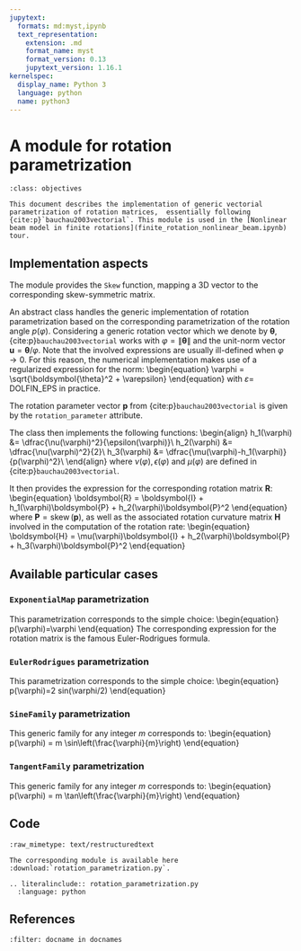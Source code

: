 ```yaml
---
jupytext:
  formats: md:myst,ipynb
  text_representation:
    extension: .md
    format_name: myst
    format_version: 0.13
    jupytext_version: 1.16.1
kernelspec:
  display_name: Python 3
  language: python
  name: python3
---
```


# A module for rotation parametrization

```{admonition} Objectives
:class: objectives

This document describes the implementation of generic vectorial parametrization of rotation matrices,  essentially following  {cite:p}`bauchau2003vectorial`. This module is used in the [Nonlinear beam model in finite rotations](finite_rotation_nonlinear_beam.ipynb) tour.
```

## Implementation aspects

The module provides the `Skew` function, mapping a 3D vector to the corresponding skew-symmetric matrix.

An abstract class handles the generic implementation of rotation parametrization based on the corresponding parametrization of the rotation angle $p(\varphi)$. Considering a generic rotation vector which we denote by $\boldsymbol{\theta}$,  {cite:p}`bauchau2003vectorial` works with $\varphi = \|\boldsymbol{\theta}\|$ and the unit-norm vector $\boldsymbol{u} = \boldsymbol{\theta}/\varphi$. Note that the involved expressions are usually ill-defined when $\varphi \to 0$. For this reason, the numerical implementation makes use of a regularized expression for the norm:
\begin{equation}
\varphi = \sqrt{\boldsymbol{\theta}^2 + \varepsilon}
\end{equation}
with ${\varepsilon}=$ DOLFIN_EPS in practice.

The rotation parameter vector $\boldsymbol{p}$ from {cite:p}`bauchau2003vectorial` is given by the `rotation_parameter` attribute.

The class then implements the following functions:
\begin{align}
h_1(\varphi) &= \dfrac{\nu(\varphi)^2}{\epsilon(\varphi)}\\
h_2(\varphi) &= \dfrac{\nu(\varphi)^2}{2}\\
h_3(\varphi) &= \dfrac{\mu(\varphi)-h_1(\varphi)}{p(\varphi)^2}\\
\end{align}
where $\nu(\varphi),\epsilon(\varphi)$ and $\mu(\varphi)$ are defined in {cite:p}`bauchau2003vectorial`.

It then provides the expression for the corresponding rotation matrix $\boldsymbol{R}$:
\begin{equation}
\boldsymbol{R} = \boldsymbol{I} + h_1(\varphi)\boldsymbol{P} + h_2(\varphi)\boldsymbol{P}^2
\end{equation}
where $\boldsymbol{P} = \operatorname{skew}(\boldsymbol{p})$, as well as the associated rotation curvature matrix $\boldsymbol{H}$ involved in the computation of the rotation rate:
\begin{equation}
\boldsymbol{H} = \mu(\varphi)\boldsymbol{I} + h_2(\varphi)\boldsymbol{P} + h_3(\varphi)\boldsymbol{P}^2
\end{equation}

## Available particular cases

### `ExponentialMap` parametrization

This parametrization corresponds to the simple choice:
\begin{equation}
p(\varphi)=\varphi
\end{equation}
The corresponding expression for the rotation matrix is the famous Euler-Rodrigues formula.

### `EulerRodrigues` parametrization
This parametrization corresponds to the simple choice:
\begin{equation}
p(\varphi)=2 sin(\varphi/2)
\end{equation}

### `SineFamily` parametrization

This generic family for any integer $m$ corresponds to:
\begin{equation}
p(\varphi) = m \sin\left(\frac{\varphi}{m}\right)
\end{equation}

### `TangentFamily` parametrization

This generic family for any integer $m$ corresponds to:
\begin{equation}
p(\varphi) = m \tan\left(\frac{\varphi}{m}\right)
\end{equation}

## Code

```{raw-cell}
:raw_mimetype: text/restructuredtext

The corresponding module is available here :download:`rotation_parametrization.py`.

.. literalinclude:: rotation_parametrization.py
  :language: python
```

## References

```{bibliography}
:filter: docname in docnames
```